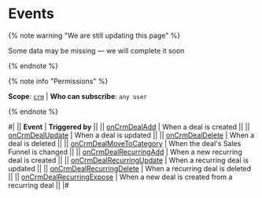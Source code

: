 # Events

{% note warning "We are still updating this page" %}

Some data may be missing — we will complete it soon

{% endnote %}

{% note info "Permissions" %}

**Scope**: [`crm`](../../../scopes/permissions.md) | **Who can subscribe**: `any user`

{% endnote %}

#| 
|| **Event** | **Triggered by** ||
|| [onCrmDealAdd](./on-crm-deal-add.md) | When a deal is created ||
|| [onCrmDealUpdate](./on-crm-deal-update.md) | When a deal is updated ||
|| [onCrmDealDelete](./on-crm-deal-delete.md) | When a deal is deleted ||
|| [onCrmDealMoveToCategory](./on-crm-deal-move-to-category.md) | When the deal's Sales Funnel is changed ||
|| [onCrmDealRecurringAdd](./on-crm-deal-recurring-add.md) | When a new recurring deal is created ||
|| [onCrmDealRecurringUpdate](./on-crm-deal-recurring-update.md) | When a recurring deal is updated ||
|| [onCrmDealRecurringDelete](./on-crm-deal-recurring-delete.md) | When a recurring deal is deleted ||
|| [onCrmDealRecurringExpose](./on-crm-deal-recurring-expose.md) | When a new deal is created from a recurring deal ||
|#